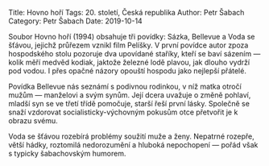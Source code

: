 Title: Hovno hoří
Tags: 20. století, Česká republika
Author: Petr Šabach
Category: Petr Šabach
Date: 2019-10-14

Soubor Hovno hoří (1994) obsahuje tři povídky: Sázka, Bellevue a Voda se šťávou, jejichž průřezem vznikl film Pelíšky. V první povídce autor zpoza hospodského stolu pozoruje dva upovídané staříky, kteří se baví sázením — kolik měří medvěd kodiak, jaktože železné lodě plavou, jak dlouho vydrží pod vodou. I přes opačné názory opouští hospodu jako nejlepší přátelé.

Povídka Bellevue nás seznámí s podivnou rodinkou, v níž matka otročí mužům — manželovi a svým synům. Její dcera uvažuje o změně pohlaví, mladší syn se ve třetí třídě pomočuje, starší řeší první lásky. Společně se snaží vzdorovat socialisticky-výchovným pokusům otce přetvořit je k obrazu svému.

Voda se šťávou rozebírá problémy soužití muže a ženy. Nepatrné rozepře, větší hádky, roztomilá nedorozumění a hluboká nepochopení — pořád však s typicky šabachovským humorem.

